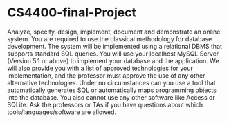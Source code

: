 # CS4400-final-Project
Analyze, specify, design, implement, document and demonstrate an online system. You are required to use the classical methodology for database development. The system will be implemented using a relational DBMS that supports standard SQL queries. You will use your localhost MySQL Server (Version 5.1 or above) to implement your database and the application. We will also provide you with a list of approved technologies for your implementation, and the professor must approve the use of any other alternative technologies. Under no circumstances can you use a tool that automatically generates SQL or automatically maps programming objects into the database. You also cannot use any other software like Access or SQLite. Ask the professors or TAs if you have questions about which tools/languages/software are allowed.
